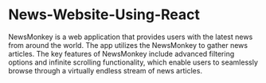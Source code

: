 # News-Website-Using-React
NewsMonkey is a web application that provides users with the latest news from around the world. The app utilizes the NewsMonkey to gather news articles. The key features of NewsMonkey include advanced filtering options and infinite scrolling functionality, which enable users to seamlessly browse through a virtually endless stream of news articles.
